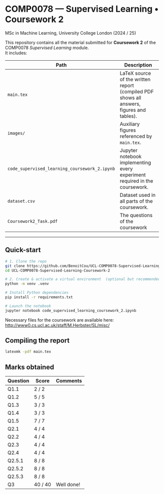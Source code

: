 # COMP0078 — Supervised Learning • Coursework 2  
MSc in Machine Learning, University College London (2024 / 25)

This repository contains all the material submitted for **Coursework 2** of the COMP0078 *Supervised Learning* module.  
It includes:

| Path | Description |
|------|-------------|
| `main.tex`          | LaTeX source of the written report (compiled PDF shows all answers, figures and tables). |
| `images/`           | Auxiliary figures referenced by `main.tex`. |
| `code_supervised_learning_coursework_2.ipynb` | Jupyter notebook implementing every experiment required in the coursework. |
| `dataset.csv`       | Dataset used in all parts of the coursework. |
| `Coursework2_Task.pdf` | The questions of the coursework  |

---

## Quick-start

```bash
# 1. Clone the repo
git clone https://github.com/BenoitCou/UCL-COMP0078-Supervised-Learning-Coursework-2
cd UCL-COMP0078-Supervised-Learning-Coursework-2

# 2. Create & activate a virtual environment  (optional but recommended)
python -m venv .venv

# Install Python dependencies
pip install -r requirements.txt

# Launch the notebook
jupyter notebook code_supervised_learning_coursework_2.ipynb
```

Necessary files for the coursework are available here: http://www0.cs.ucl.ac.uk/staff/M.Herbster/SL/misc/

## Compiling the report
```bash
latexmk -pdf main.tex
```

## Marks obtained

| Question | Score   | Comments   |
| -------- | ------- | ---------- |
| Q1.1     | 2 / 2   |            |
| Q1.2     | 5 / 5   |            |
| Q1.3     | 3 / 3   |            |
| Q1.4     | 3 / 3   |            |
| Q1.5     | 7 / 7   |            |
| Q2.1     | 4 / 4   |            |
| Q2.2     | 4 / 4   |            |
| Q2.3     | 4 / 4   |            |
| Q2.4     | 4 / 4   |            |
| Q2.5.1   | 8 / 8   |            |
| Q2.5.2   | 8 / 8   |            |
| Q2.5.3   | 8 / 8   |            |
| Q3       | 40 / 40 | Well done! |

   
